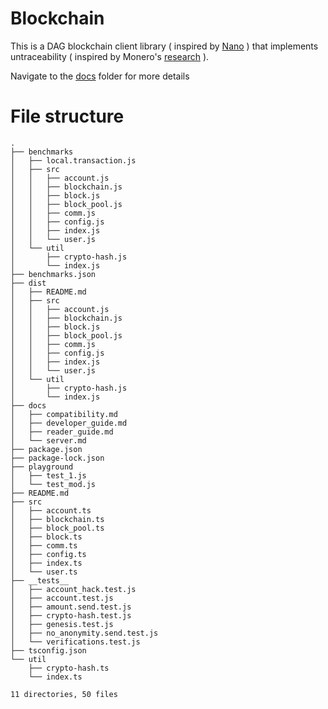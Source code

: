 # Blockchain
This is a DAG blockchain client library ( inspired by [Nano](https://content.nano.org/whitepaper/Nano_Whitepaper_en.pdf) ) that implements untraceability ( inspired by Monero's [research](https://github.com/monero-project/research-lab/blob/master/whitepaper/whitepaper.pdf) ).<br />

Navigate to the [docs](https://github.com/madhav-madhusoodanan/blockchain/tree/main/docs) folder for more details

# File structure
```
.
├── benchmarks
│   ├── local.transaction.js
│   ├── src
│   │   ├── account.js
│   │   ├── blockchain.js
│   │   ├── block.js
│   │   ├── block_pool.js
│   │   ├── comm.js
│   │   ├── config.js
│   │   ├── index.js
│   │   └── user.js
│   └── util
│       ├── crypto-hash.js
│       └── index.js
├── benchmarks.json
├── dist
│   ├── README.md
│   ├── src
│   │   ├── account.js
│   │   ├── blockchain.js
│   │   ├── block.js
│   │   ├── block_pool.js
│   │   ├── comm.js
│   │   ├── config.js
│   │   ├── index.js
│   │   └── user.js
│   └── util
│       ├── crypto-hash.js
│       └── index.js
├── docs
│   ├── compatibility.md
│   ├── developer_guide.md
│   ├── reader_guide.md
│   └── server.md
├── package.json
├── package-lock.json
├── playground
│   ├── test_1.js
│   └── test_mod.js
├── README.md
├── src
│   ├── account.ts
│   ├── blockchain.ts
│   ├── block_pool.ts
│   ├── block.ts
│   ├── comm.ts
│   ├── config.ts
│   ├── index.ts
│   └── user.ts
├── __tests__
│   ├── account_hack.test.js
│   ├── account.test.js
│   ├── amount.send.test.js
│   ├── crypto-hash.test.js
│   ├── genesis.test.js
│   ├── no_anonymity.send.test.js
│   └── verifications.test.js
├── tsconfig.json
└── util
    ├── crypto-hash.ts
    └── index.ts

11 directories, 50 files
```


